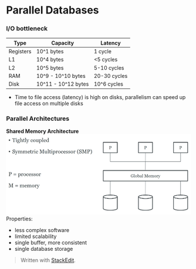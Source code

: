 # Parallel Databases

### I/O bottleneck

| Type      | Capacity            | Latency      |
|-----------|---------------------|--------------|
| Registers | 10^1 bytes          | 1 cycle      |
| L1        | 10^4 bytes          | <5 cycles    |
| L2        | 10^5 bytes          | 5-10 cycles  |
| RAM       | 10^9 - 10^10 bytes  | 20-30 cycles |
| Disk      | 10^11 - 10^12 bytes | 10^6 cycles  |

- Time to file access (latency) is high on disks, parallelism can speed up file access on multiple disks
 
### Parallel Architectures

**Shared Memory Architecture**
![](https://github.com/werdnakof/DatabaseNotes/blob/master/images/shared-memory-arch.png?raw=true)
Properties:
- less complex software
- limited scalability
- single buffer, more consistent
- single database storage



> Written with [StackEdit](https://stackedit.io/).
<!--stackedit_data:
eyJoaXN0b3J5IjpbMjgwNDQxNDQ4LDE1NTQxNTI5NiwtMTg1Nj
c4OTEzNCwtMzczNjExOTI5LC0xODU2NTY3NDcsMTQ5ODQ5OTgw
Nl19
-->
